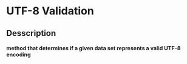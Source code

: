 # UTF-8 Validation

## Desscription
#### method that determines if a given data set represents a valid UTF-8 encoding

